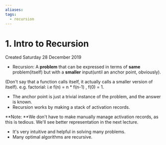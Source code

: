```yaml
---
aliases: 
tags:
  - recursion
---
```

# 1. Intro to Recursion
Created Saturday 28 December 2019

* Recursion: A **problem** that can be expressed in terms of **same** problem(itself) but with a **smaller** input(until an anchor point, obviously).

(Don't say that a function calls itself, it actually calls a smaller version of itself).
e.g. factorial: i.e f(n) = n * f(n-1) , f(0) = 1.

* The anchor point is just a trivial instance of the problem, and the answer is known.
* Recursion works by making a stack of activation records.

**Note: **We don't have to make manually manage activation records, as this is tedious. We'll see better representation in the next lecture.

* It's very intuitive and helpful in solving many problems.
* Many optimal algorithms are recursive.


